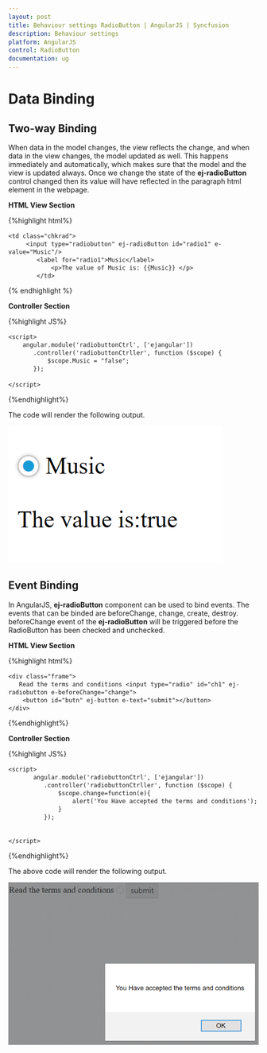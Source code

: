 ```yaml
---
layout: post
title: Behaviour settings RadioButton | AngularJS | Syncfusion
description: Behaviour settings
platform: AngularJS
control: RadioButton
documentation: ug
---
```


# Data Binding

## Two-way Binding

When data in the model changes, the view reflects the change, and when data in the view changes, the model updated as well. This happens immediately and automatically, which makes sure that the model and the view is updated always.
 Once we change the state of the **ej-radioButton** control changed then its value will have reflected in the paragraph html element in the webpage.

**HTML View Section**

{%highlight html%}

    <td class="chkrad">
         <input type="radiobutton" ej-radioButton id="radio1" e-value="Music"/>
            <label for="radio1">Music</label>
                <p>The value of Music is: {{Music}} </p>
            </td>



{% endhighlight %}

**Controller Section**

{%highlight JS%}

    <script>
        angular.module('radiobuttonCtrl', ['ejangular'])
           .controller('radiobuttonCtrller', function ($scope) {
               $scope.Music = "false";
           });

    </script>

{%endhighlight%}

The code will render the following output.

![](Databinding_images/radio23.png) 

## Event Binding

In AngularJS, **ej-radioButton** component can be used to bind events. The events that can be binded are beforeChange, change, create, destroy.
beforeChange event of the **ej-radioButton** will be triggered before the RadioButton has been checked and unchecked.

**HTML View Section**

{%highlight html%}

    <div class="frame">
       Read the terms and conditions <input type="radio" id="ch1" ej-radiobutton e-beforeChange="change">
        <button id="butn" ej-button e-text="submit"></button>
    </div>


{%endhighlight%}

**Controller Section**

{%highlight JS%}

    <script>
           angular.module('radiobuttonCtrl', ['ejangular'])
              .controller('radiobuttonCtrller', function ($scope) {
                  $scope.change=function(e){
                      alert('You Have accepted the terms and conditions');
                  }
              });

            
    </script>

{%endhighlight%}

The above code will render the following output.

![](Databinding_images/radio5.png) 